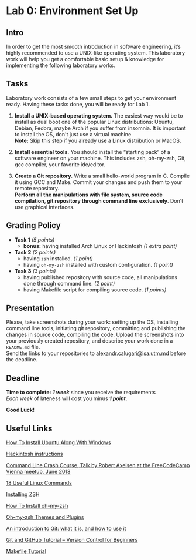 # Lab 0: Environment Set Up

## Intro

In order to get the most smooth introduction in software engineering, it’s highly recommended to use a UNIX-like operating system. This laboratory work will help you get a comfortable basic setup & knowledge for implementing the following laboratory works.

## Tasks

Laboratory work consists of a few small steps to get your environment ready. Having these tasks done, you will be ready for Lab 1.

1. **Install a UNIX-based operating system.** The easiest way would be to install as dual boot one of the popular Linux distributions: Ubuntu, Debian, Fedora, maybe Arch if you suffer from insomnia.
It is important to install the OS, don't just use a virtual machine \
**Note:** Skip this step if you already use a Linux distribution or MacOS.

2. **Install essential tools.** You should install the “starting pack” of a software engineer on your machine. This includes zsh, oh-my-zsh, Git, gcc compiler, your favorite ide/editor.

3. **Create a Git repository.** Write a small hello-world program in C. Compile it using GCC and Make. Commit your changes and push them to your remote repository. \
**Perform all the manipulations with file system, source code compilation, git repository through command line exclusively**. Don't use graphical interfaces.

## Grading Policy

* **Task 1** *(5 points)*
    * **bonus:** having installed Arch Linux or Hackintosh *(1 extra point)*
* **Task 2** *(2 points)*
    * having `zsh` installed. *(1 point)*
    * having `oh-my-zsh` installed with custom configuration. *(1 point)*
* **Task 3** *(3 points)*
    * having published repository with source code, all manipulations done through command line. *(2 point)*
    * having Makefile script for compiling source code. *(1 points)*

## Presentation

Please, take screenshots during your work: setting up the OS, installing command line tools, initiating git repository, committing and publishing the changes in source code, compiling the code. Upload the screenshots into your previously created repository, and describe your work done in a `README.md` file. \
Send the links to your repositories to <alexandr.calugari@isa.utm.md> before the deadline.

## Deadline

**Time to complete:** _**1 week**_ since you receive the requirements \
_Each week_ of lateness will cost you minus _**1 point**_.

**Good Luck!**

## Useful Links

[How To Install Ubuntu Along With Windows](https://itsfoss.com/install-ubuntu-dual-boot-mode-windows/)

[Hackintosh instructions](https://hackintosh.com)

[Command Line Crash Course, Talk by Robert Axelsen at the FreeCodeCamp Vienna meetup, June 2018](https://www.youtube.com/watch?v=yz7nYlnXLfE)

[18 Useful Linux Commands](https://www.youtube.com/watch?v=AVXYq8aL47Q)

[Installing ZSH](https://github.com/ohmyzsh/ohmyzsh/wiki/Installing-ZSH)

[How To Install oh-my-zsh](https://www.youtube.com/watch?v=Tz4kScOIOW0)

[Oh-my-zsh Themes and Plugins](https://www.youtube.com/watch?v=csJV1exZAjA)

[An introduction to Git: what it is, and how to use it](https://www.freecodecamp.org/news/what-is-git-and-how-to-use-it-c341b049ae61/)

[Git and GitHub Tutorial – Version Control for Beginners](https://www.freecodecamp.org/news/git-and-github-for-beginners/)

[Makefile Tutorial](https://makefiletutorial.com) 
